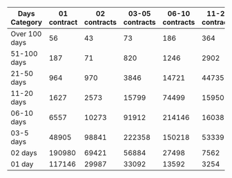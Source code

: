 | Days Category | 01 contract | 02 contracts | 03-05 contracts | 06-10 contracts | 11-20 contracts | 21-50 contracts | 51-100 contracts | Over 100 contracts | Sum   |
|---------------|-------------|--------------|-----------------|-----------------|-----------------|-----------------|------------------|--------------------|-------|
| Over 100 days | 56 | 43 | 73 | 186 | 364 | 1560 | 1575 | 358 | 4215 |
| 51-100 days | 187 | 71 | 820 | 1246 | 2902 | 11341 | 5134 | 537 | 22238 |
| 21-50 days | 964 | 970 | 3846 | 14721 | 44735 | 62770 | 5579 | 155 | 133740 |
| 11-20 days | 1627 | 2573 | 15799 | 74499 | 159500 | 58894 | 1799 | 41 | 314732 |
| 06-10 days | 6557 | 10273 | 91912 | 214146 | 160388 | 24162 | 814 | 0 | 508252 |
| 03-5 days | 48905 | 98841 | 222358 | 150218 | 53339 | 5116 | 217 | 0 | 578994 |
| 02 days | 190980 | 69421 | 56884 | 27498 | 7562 | 704 | 26 | 0 | 353075 |
| 01 day | 117146 | 29987 | 33092 | 13592 | 3254 | 371 | 13 | 13 | 197468 |
